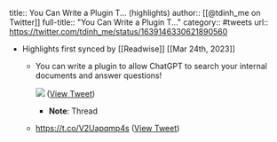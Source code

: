 title:: You Can Write a Plugin T... (highlights)
author:: [[@tdinh_me on Twitter]]
full-title:: "You Can Write a Plugin T..."
category:: #tweets
url:: https://twitter.com/tdinh_me/status/1639146330621890560

- Highlights first synced by [[Readwise]] [[Mar 24th, 2023]]
	- You can write a plugin to allow ChatGPT to search your internal documents and answer questions! 
	  
	  ![](https://pbs.twimg.com/media/Fr9q5XuaAAA_T-G.jpg) ([View Tweet](https://twitter.com/tdinh_me/status/1639146330621890560))
		- **Note**: Thread
	- https://t.co/V2Uapqmp4s ([View Tweet](https://twitter.com/tdinh_me/status/1639146499287441410))